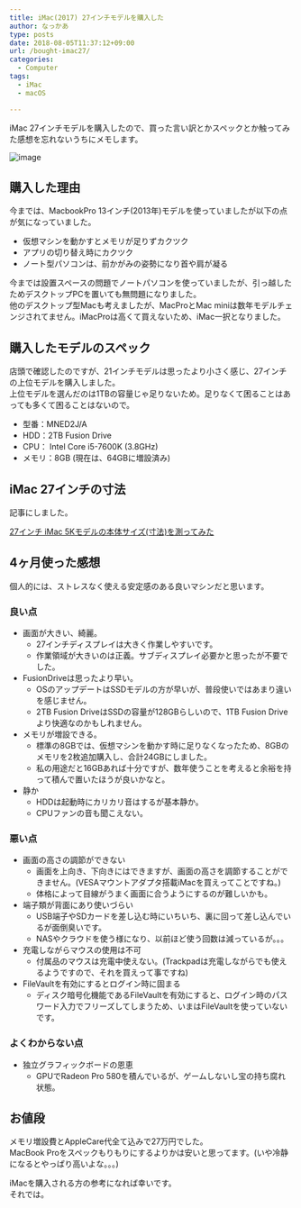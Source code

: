 ```yaml
---
title: iMac(2017) 27インチモデルを購入した
author: なっかあ
type: posts
date: 2018-08-05T11:37:12+09:00
url: /bought-imac27/
categories:
  - Computer
tags:
  - iMac
  - macOS

---
```

iMac 27インチモデルを購入したので、買った言い訳とかスペックとか触ってみた感想を忘れないうちにメモします。

![image](/img/wp/imac27.jpg)

## 購入した理由

今までは、MacbookPro 13インチ(2013年)モデルを使っていましたが以下の点が気になっていました。

  * 仮想マシンを動かすとメモリが足りずカクツク
  * アプリの切り替え時にカクツク
  * ノート型パソコンは、前かがみの姿勢になり首や肩が凝る

今までは設置スペースの問題でノートパソコンを使っていましたが、引っ越したためデスクトップPCを置いても無問題になりました。  
他のデスクトップ型Macも考えましたが、MacProとMac miniは数年モデルチェンジされてません。iMacProは高くて買えないため、iMac一択となりました。

## 購入したモデルのスペック

店頭で確認したのですが、21インチモデルは思ったより小さく感じ、27インチの上位モデルを購入しました。  
上位モデルを選んだのは1TBの容量じゃ足りないため。足りなくて困ることはあっても多くて困ることはないので。

* 型番：MNED2J/A
* HDD：2TB Fusion Drive
* CPU： Intel Core i5-7600K (3.8GHz)
* メモリ：8GB (現在は、64GBに増設済み)

## iMac 27インチの寸法

記事にしました。  

[27インチ iMac 5Kモデルの本体サイズ(寸法)を測ってみた](/imac27-2017-size/)

## 4ヶ月使った感想

個人的には、ストレスなく使える安定感のある良いマシンだと思います。

### 良い点

* 画面が大きい、綺麗。 
    * 27インチディスプレイは大きく作業しやすいです。
    * 作業領域が大きいのは正義。サブディスプレイ必要かと思ったが不要でした。
* FusionDriveは思ったより早い。 
    * OSのアップデートはSSDモデルの方が早いが、普段使いではあまり違いを感じません。
    * 2TB Fusion DriveはSSDの容量が128GBらしいので、1TB Fusion Driveより快適なのかもしれません。
* メモリが増設できる。 
    * 標準の8GBでは、仮想マシンを動かす時に足りなくなったため、8GBのメモリを2枚追加購入し、合計24GBにしました。
    * 私の用途だと16GBあれば十分ですが、数年使うことを考えると余裕を持って積んで置いたほうが良いかなと。
* 静か 
    * HDDは起動時にカリカリ音はするが基本静か。
    * CPUファンの音も聞こえない。

### 悪い点

* 画面の高さの調節ができない 
    * 画面を上向き、下向きにはできますが、画面の高さを調節することができません。(VESAマウントアダプタ搭載iMacを買えってことですね。)
    * 体格によって目線がうまく画面に合うようにするのが難しいかも。
* 端子類が背面にあり使いづらい 
    * USB端子やSDカードを差し込む時にいちいち、裏に回って差し込んでいるが面倒臭いです。
    * NASやクラウドを使う様になり、以前ほど使う回数は減っているが。。。
* 充電しながらマウスの使用は不可 
    * 付属品のマウスは充電中使えない。(Trackpadは充電しながらでも使えるようですので、それを買えって事ですね)
* FileVaultを有効にするとログイン時に固まる 
    * ディスク暗号化機能であるFileVaultを有効にすると、ログイン時のパスワード入力でフリーズしてしまうため、いまはFileVaultを使っていないです。

### よくわからない点

* 独立グラフィックボードの恩恵 
    * GPUでRadeon Pro 580を積んでいるが、ゲームしないし宝の持ち腐れ状態。

## お値段

メモリ増設費とAppleCare代全て込みで27万円でした。  
MacBook Proをスペックもりもりにするよりかは安いと思ってます。(いや冷静になるとやっぱり高いよな。。。)

iMacを購入される方の参考になれば幸いです。  
それでは。
